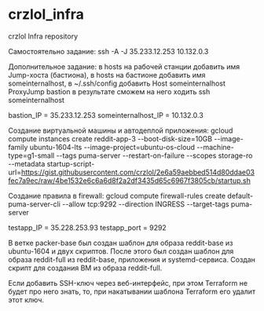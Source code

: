# crzlol_infra
crzlol Infra repository

Самостоятельно задание:
ssh -A -J 35.233.12.253 10.132.0.3

Дополнительное задание:
в hosts на рабочей станции добавить имя Jump-хоста (бастиона),
в hosts на бастионе добавить имя someinternalhost,
в ~/.ssh/config добавить
Host someinternalhost
   ProxyJump bastion
в результате сможем на него ходить
ssh someinternalhost

bastion_IP = 35.233.12.253
someinternalhost_IP = 10.132.0.3

Создание виртуальной машины и автодеплой приложения:
gcloud compute instances create reddit-app-3  --boot-disk-size=10GB   --image-family ubuntu-1604-lts   --image-project=ubuntu-os-cloud   --machine-type=g1-small   --tags puma-server   --restart-on-failure --scopes storage-ro --metadata startup-script-url=https://gist.githubusercontent.com/crzlol/2e6a59aebbed514d80ddae03fec7a9ec/raw/4be1532e6c6a6d8f2a2df3435d65c6967f3805cb/startup.sh

Создание правила в firewall:
gcloud compute firewall-rules create default-puma-server-cli --allow tcp:9292 --direction INGRESS --target-tags puma-server

testapp_IP = 35.228.253.93
testapp_port = 9292

В ветке packer-base был создан шаблон для образа reddit-base из ubuntu-1604 и двух скриптов.
После этого был создан шаблон для образа reddit-full из reddit-base, приложения и systemd-сервиса.
Создан скрипт для создания ВМ из образа reddit-full.

Если добавить SSH-ключ через веб-интерфейс, при этом Terraform не будет про него знать, то, при накатывании шаблона Terraform его удалит этот ключ.